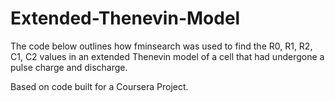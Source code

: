 # Extended-Thenevin-Model
The code below outlines how fminsearch was used to find the R0, R1, R2, C1, C2 values in an extended Thenevin model of a cell that had undergone a pulse charge and discharge.

Based on code built for a Coursera Project.
